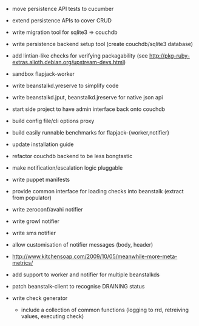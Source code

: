  * move persistence API tests to cucumber
 * extend persistence APIs to cover CRUD
 * write migration tool for sqlite3 => couchdb

 * write persistence backend setup tool (create couchdb/sqlite3 database)

 * add lintian-like checks for verifying packagability (see http://pkg-ruby-extras.alioth.debian.org/upstream-devs.html)
 * sandbox flapjack-worker
 * write beanstalkd.yreserve to simplify code
 * write beanstalkd.jput, beanstalkd.jreserve for native json api
 * start side project to have admin interface back onto couchdb

 * build config file/cli options proxy
 * build easily runnable benchmarks for flapjack-{worker,notifier}

 * update installation guide
 * refactor couchdb backend to be less bongtastic

 * make notification/escalation logic pluggable

 * write puppet manifests
 * provide common interface for loading checks into beanstalk (extract from populator)
 
 * write zeroconf/avahi notifier
 * write growl notifier
 * write sms notifier
 * allow customisation of notifier messages (body, header)

 * http://www.kitchensoap.com/2009/10/05/meanwhile-more-meta-metrics/

 * add support to worker and notifier for multiple beanstalkds
 * patch beanstalk-client to recognise DRAINING status 

 * write check generator
   * include a collection of common functions 
     (logging to rrd, retreiving values, executing check)


